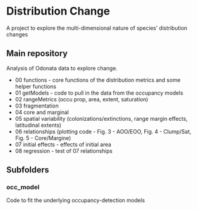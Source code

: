 # Distribution Change

A project to explore the multi-dimensional nature of species' distribution changes

## Main repository

Analysis of Odonata data to explore change. 
+ 00 functions - core functions of the distribution metrics and some helper functions
+ 01 getModels - code to pull in the data from the occupancy models
+ 02 rangeMetrics (occu prop, area, extent, saturation)
+ 03 fragmentation 
+ 04 core and marginal
+ 05 spatial variability (colonizations/extinctions, range margin effects, latitudinal extents)
+ 06 relationships (plotting code - Fig. 3 - AOO/EOO, Fig. 4 - Clump/Sat, Fig. 5 - Core/Margine)
+ 07 initial effects - effects of initial area
+ 08 regression - test of 07 relationships


## Subfolders

### occ_model
Code to fit the underlying occupancy-detection models




